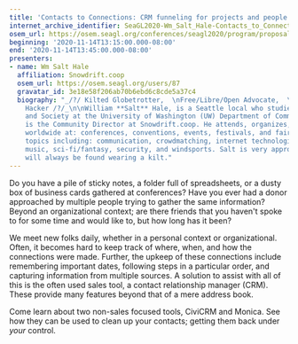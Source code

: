 ```yaml
---
title: 'Contacts to Connections: CRM funneling for projects and people'
internet_archive_identifier: SeaGL2020-Wm_Salt_Hale-Contacts_to_Connections_CRM_funneling_for_projects_and_people
osem_url: https://osem.seagl.org/conferences/seagl2020/program/proposals/795
beginning: '2020-11-14T13:15:00.000-08:00'
end: '2020-11-14T13:45:00.000-08:00'
presenters:
- name: Wm Salt Hale
  affiliation: Snowdrift.coop
  osem_url: https://osem.seagl.org/users/87
  gravatar_id: 3e18e58f206ab70b6ebd6c8cde5a37c4
  biography: "_/?/ Kilted Globetrotter,  \nFree/Libre/Open Advocate,  \nand Lifelong
    Hacker /?/_\n\nWilliam **Salt** Hale, is a Seattle local who studies Technology
    and Society at the University of Washington (UW) Department of Communication and
    is the Community Director at Snowdrift.coop. He attends, organizes, and speaks
    worldwide at: conferences, conventions, events, festivals, and faires; on various
    topics including: communication, crowdmatching, internet technologies, linux,
    music, sci-fi/fantasy, security, and windsports. Salt is very approachable and
    will always be found wearing a kilt."
---
```


Do you have a pile of sticky notes, a folder full of spreadsheets, or a dusty
box of business cards gathered at conferences? Have you ever had a donor
approached by multiple people trying to gather the same information? Beyond an
organizational context; are there friends that you haven't spoke to for some
time and would like to, but how long has it been?

We meet new folks daily, whether in a personal context or organizational. Often,
it becomes hard to keep track of where, when, and how the connections were made.
Further, the upkeep of these connections include remembering important dates,
following steps in a particular order, and capturing information from multiple
sources. A solution to assist with all of this is the often used sales tool, a
contact relationship manager (CRM). These provide many features beyond that of a
mere address book.

Come learn about two non-sales focused tools, CiviCRM and Monica. See how they
can be used to clean up your contacts; getting them back under *your* control.

